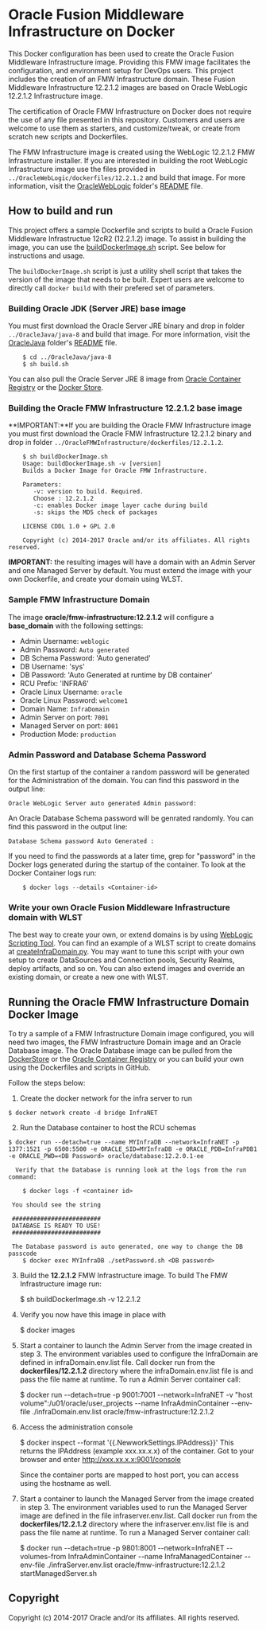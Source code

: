 Oracle Fusion Middleware Infrastructure on Docker
=================================================
This Docker configuration has been used to create the Oracle Fusion Middleware Infrastructure image. Providing this FMW image facilitates the configuration, and environment setup for DevOps users. This project includes the creation of an  FMW Infrastructure domain. These Fusion Middleware Infrastructure 12.2.1.2 images are based on Oracle WebLogic 12.2.1.2 Infrastructure image.

The certification of Oracle FMW Infrastructure on Docker does not require the use of any file presented in this repository. Customers and users are welcome to use them as starters, and customize/tweak, or create from scratch new scripts and Dockerfiles.

The FMW Infrastructure image is created using the  WebLogic 12.2.1.2 FMW Infrastructure installer. If you are interested in building the root WebLogic Infrastructure image use the files provided in `../OracleWebLogic/dockerfiles/12.2.1.2` and build that image. For more information, visit the [OracleWebLogic](../OracleWebLogic) folder's [README](../OracleWebLogic/README.md) file.


## How to build and run
This project offers a sample Dockerfile and scripts to build a Oracle Fusion Middleware Infrastructue 12cR2 (12.2.1.2) image. To assist in building the image, you can use the [buildDockerImage.sh](dockerfiles/buildDockerImage.sh) script. See below for instructions and usage.

The `buildDockerImage.sh` script is just a utility shell script that takes the version of the image that needs to be built. Expert users are welcome to directly call `docker build` with their prefered set of parameters.

### Building Oracle JDK (Server JRE) base image
You must first download the Oracle Server JRE binary and drop in folder `../OracleJava/java-8` and build that image. For more information, visit the [OracleJava](../OracleJava) folder's [README](../OracleJava/README.md) file.

        $ cd ../OracleJava/java-8
        $ sh build.sh

You can also pull the Oracle Server JRE 8 image from [Oracle Container Registry](https://container-registry.oracle.com) or the [Docker Store](https://store.docker.com/images/oracle-serverjre-8).

### Building the Oracle FMW Infrastructure 12.2.1.2 base image
**IMPORTANT:**If you are building the Oracle FMW Infrastructure image you must first download the Oracle FMW Infrastructure 12.2.1.2 binary and drop in folder `../OracleFMWInfrastructure/dockerfiles/12.2.1.2`. 

        $ sh buildDockerImage.sh
        Usage: buildDockerImage.sh -v [version]
        Builds a Docker Image for Oracle FMW Infrastructure.

        Parameters:
           -v: version to build. Required.
           Choose : 12.2.1.2
           -c: enables Docker image layer cache during build
           -s: skips the MD5 check of packages

        LICENSE CDDL 1.0 + GPL 2.0

        Copyright (c) 2014-2017 Oracle and/or its affiliates. All rights reserved.

**IMPORTANT:** the resulting images will have a domain with an Admin Server and one Managed Server by default. You must extend the image with your own Dockerfile, and create your domain using WLST.


### Sample FMW Infrastructure Domain 
The image **oracle/fmw-infrastructure:12.2.1.2** will configure a **base_domain** with the following settings:

 * Admin Username: `weblogic`
 * Admin Password: `Auto generated` 
 * DB Schema Password: 'Auto generated'
 * DB Username: 'sys' 
 * DB Password: 'Auto Generated at runtime by DB container' 
 * RCU Prefix: 'INFRA6'
 * Oracle Linux Username: `oracle`
 * Oracle Linux Password: `welcome1`
 * Domain Name: `InfraDomain`
 * Admin Server on port: `7001`
 * Managed Server on port: `8001`
 * Production Mode: `production`
  

### Admin Password and Database Schema Password

On the first startup of the container a random password will be generated for the Administration of the domain. You can find this password in the output line:

`Oracle WebLogic Server auto generated Admin password:`

An Oracle Database Schema password will be genrated randomly. You can find this password in the output line:

`Database Schema password Auto Generated :`

If you need to find the passwords at a later time, grep for "password" in the Docker logs generated during the startup of the  container.  To look at the Docker Container logs run:

        $ docker logs --details <Container-id>

### Write your own Oracle Fusion Middleware Infrastructure domain with WLST
The best way to create your own, or extend domains is by using [WebLogic Scripting Tool](https://docs.oracle.com/middleware/1221/cross/wlsttasks.htm). You can find an example of a WLST script to create domains at [createInfraDomain.py](dockerfiles/12.2.1.2/container-scripts/createInfraDomain.py). You may want to tune this script with your own setup to create DataSources and Connection pools, Security Realms, deploy artifacts, and so on. You can also extend images and override an existing domain, or create a new one with WLST.

## Running the Oracle FMW Infrastructure Domain Docker Image
To try a sample of a FMW Infrastructure Domain image configured, you will need two images, the FMW Infrastructure Domain image and an Oracle Database image. The Oracle Database image can be pulled from the [DockerStore](https://store.docker.com/images/oracle-database-enterprise-edition) or the [Oracle Container Registry](https://container-registry.oracle.com) or you can build your own using the Dockerfiles and scripts in GitHub. 

Follow the steps below:

  1. Create the docker network for the infra server to run
  
 	$ docker network create -d bridge InfraNET
  		
  2. Run the Database container to host the RCU schemas
  
 	$ docker run --detach=true --name MYInfraDB --network=InfraNET -p 1377:1521 -p 6500:5500 -e ORACLE_SID=MYInfraDB -e ORACLE_PDB=InfraPDB1 -e ORACLE_PWD=<DB Password> oracle/database:12.2.0.1-ee

      Verify that the Database is running look at the logs from the run command:
 
        $ docker logs -f <container id>

     You should see the string 

     #########################
     DATABASE IS READY TO USE!
     #########################

     The Database password is auto generated, one way to change the DB passcode 
        $ docker exec MYInfraDB ./setPassword.sh <DB password>


  3. Build the **12.2.1.2** FMW Infrastructure image. To build The FMW Infrastructure image run:

        $ sh buildDockerImage.sh -v 12.2.1.2 

  4. Verify you now have this image in place with

        $ docker images
  
  5. Start a container to launch the Admin Server from the image created in step 3. The environment variables used to configure the InfraDomain are defined in infraDomain.env.list file. Call docker run from the **dockerfiles/12.2.1.2** directory where the infraDomain.env.list file is and pass the file name at runtime. To run a Admin Server container call: 

        $ docker run --detach=true -p 9001:7001 --network=InfraNET -v "host volume":/u01/oracle/user_projects --name InfraAdminContainer --env-file ./infraDomain.env.list oracle/fmw-infrastructure:12.2.1.2

  6. Access the administration console

        $ docker inspect --format '{{.NewworkSettings.IPAddress}}' <container-name>
        This returns the IPAddress (example xxx.xx.x.x) of the container.  Got to your browser and enter http://xxx.xx.x.x:9001/console
        
        Since the container ports are mapped to host port, you can access using the hostname as well.
  
  7. Start a container to launch the Managed Server from the image created in step 3. The environment variables used to run the Managed Server image are defined in the file infraserver.env.list. Call docker run from the **dockerfiles/12.2.1.2** directory where the infraserver.env.list file is and pass the file name at runtime. To run a Managed Server container call:

        $ docker run --detach=true -p 9801:8001 --network=InfraNET --volumes-from InfraAdminContainer --name InfraManagedContainer --env-file ./infraServer.env.list oracle/fmw-infrastructure:12.2.1.2 startManagedServer.sh

## Copyright
Copyright (c) 2014-2017 Oracle and/or its affiliates. All rights reserved.
